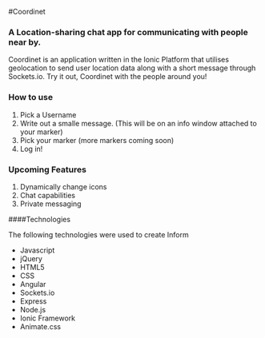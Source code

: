 #Coordinet
### A Location-sharing chat app for communicating with people near by.

Coordinet is an application written in the Ionic Platform that utilises 
geolocation to send user location data along with a short message through Sockets.io. Try it out,
Coordinet with the people around you!
 
### How to use
1. Pick a Username
2. Write out a smalle message. (This will be on an info window attached to your marker)
3. Pick your marker (more markers coming soon)
4. Log in!

### Upcoming Features
1. Dynamically change icons
2. Chat capabilities
3. Private messaging

####Technologies

The following technologies were used to create Inform

* Javascript
* jQuery
* HTML5
* CSS
* Angular
* Sockets.io
* Express
* Node.js
* Ionic Framework
* Animate.css

